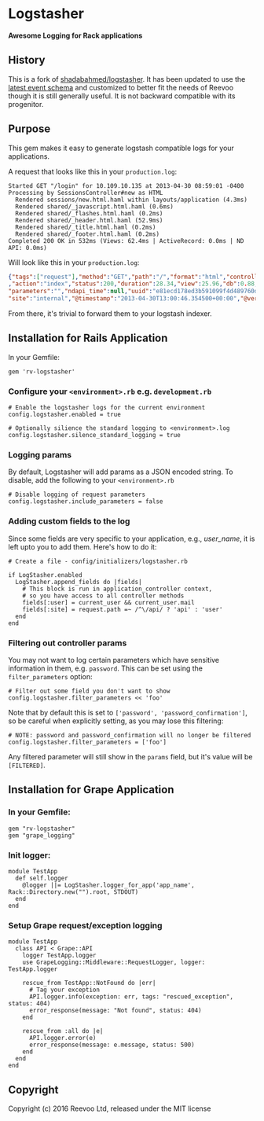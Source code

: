 # Logstasher

**Awesome Logging for Rack applications**

## History

This is a fork of
[shadabahmed/logstasher](https://github.com/shadabahmed/logstasher). It has
been updated to use the [latest event
schema](https://logstash.jira.com/browse/LOGSTASH-675) and customized to better
fit the needs of Reevoo though it is still generally useful. It is not
backward compatible with its progenitor.

## Purpose

This gem makes it easy to generate logstash compatible logs for your applications.

A request that looks like this in your `production.log`:
```text
Started GET "/login" for 10.109.10.135 at 2013-04-30 08:59:01 -0400
Processing by SessionsController#new as HTML
  Rendered sessions/new.html.haml within layouts/application (4.3ms)
  Rendered shared/_javascript.html.haml (0.6ms)
  Rendered shared/_flashes.html.haml (0.2ms)
  Rendered shared/_header.html.haml (52.9ms)
  Rendered shared/_title.html.haml (0.2ms)
  Rendered shared/_footer.html.haml (0.2ms)
Completed 200 OK in 532ms (Views: 62.4ms | ActiveRecord: 0.0ms | ND API: 0.0ms)
```

Will look like this in your `production.log`:
```json
{"tags":["request"],"method":"GET","path":"/","format":"html","controller":"file_servers"
,"action":"index","status":200,"duration":28.34,"view":25.96,"db":0.88,"ip":"127.0.0.1","route":"file_servers#index",
"parameters":"","ndapi_time":null,"uuid":"e81ecd178ed3b591099f4d489760dfb6","user":"shadab_ahmed@abc.com",
"site":"internal","@timestamp":"2013-04-30T13:00:46.354500+00:00","@version":"1"}
```

From there, it's trivial to forward them to your logstash indexer.

## Installation for Rails Application

In your Gemfile:

    gem 'rv-logstasher'

### Configure your `<environment>.rb` e.g. `development.rb`

    # Enable the logstasher logs for the current environment
    config.logstasher.enabled = true

    # Optionally silience the standard logging to <environment>.log
    config.logstasher.silence_standard_logging = true

### Logging params

By default, Logstasher will add params as a JSON encoded string. To disable,
add the following to your `<environment>.rb`

    # Disable logging of request parameters
    config.logstasher.include_parameters = false

### Adding custom fields to the log

Since some fields are very specific to your application, e.g., *user_name*,
it is left upto you to add them. Here's how to do it:

    # Create a file - config/initializers/logstasher.rb

    if LogStasher.enabled
      LogStasher.append_fields do |fields|
        # This block is run in application_controller context,
        # so you have access to all controller methods
        fields[:user] = current_user && current_user.mail
        fields[:site] = request.path =~ /^\/api/ ? 'api' : 'user'
      end
    end

### Filtering out controller params

You may not want to log certain parameters which have sensitive information in
them, e.g. `password`. This can be set using the `filter_parameters` option:

    # Filter out some field you don't want to show
    config.logstasher.filter_parameters << 'foo'

Note that by default this is set to `['password', 'password_confirmation']`, so
be careful when explicitly setting, as you may lose this filtering:

    # NOTE: password and password_confirmation will no longer be filtered
    config.logstasher.filter_parameters = ['foo']

Any filtered parameter will still show in the `params` field, but it's value
will be `[FILTERED]`.

## Installation for Grape Application

### In your Gemfile:

    gem "rv-logstasher"
    gem "grape_logging"

### Init logger:

    module TestApp
      def self.logger
        @logger ||= LogStasher.logger_for_app('app_name', Rack::Directory.new("").root, STDOUT)
      end
    end

### Setup Grape request/exception logging

    module TestApp
      class API < Grape::API
        logger TestApp.logger
        use GrapeLogging::Middleware::RequestLogger, logger: TestApp.logger

        rescue_from TestApp::NotFound do |err|
          # Tag your exception
          API.logger.info(exception: err, tags: "rescued_exception", status: 404)
          error_response(message: "Not found", status: 404)
        end

        rescue_from :all do |e|
          API.logger.error(e)
          error_response(message: e.message, status: 500)
        end
      end
    end

## Copyright

Copyright (c) 2016 Reevoo Ltd, released under the MIT license

